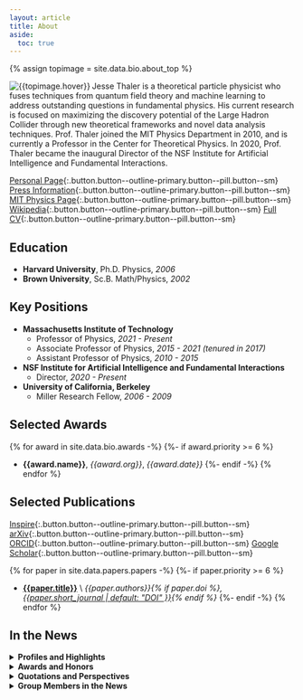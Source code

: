 ```yaml
---
layout: article
title: About
aside:
  toc: true
---
```


{% assign topimage = site.data.bio.about_top %}

<div class="item">
<div class="item__image">
<img class="image-h image-h--lg rounded" src="{{topimage.image}}" title="{{topimage.hover}}" align="left"/>
</div>
<div class="item__content">
  Jesse Thaler is a theoretical particle physicist who fuses techniques from quantum field theory and machine learning to address outstanding questions in fundamental physics. His current research is focused on maximizing the discovery potential of the Large Hadron Collider through new theoretical frameworks and novel data analysis techniques. Prof. Thaler joined the MIT Physics Department in 2010, and is currently a Professor in the Center for Theoretical Physics. In 2020, Prof. Thaler became the inaugural Director of the NSF Institute for Artificial Intelligence and Fundamental Interactions.
  </div>
</div>

[Personal Page](personal){:.button.button--outline-primary.button--pill.button--sm}
[Press Information](press){:.button.button--outline-primary.button--pill.button--sm}
[MIT Physics Page](http://web.mit.edu/physics/people/faculty/thaler_jesse.html){:.button.button--outline-primary.button--pill.button--sm}
[Wikipedia](https://en.wikipedia.org/wiki/Jesse_Thaler){:.button.button--outline-primary.button--pill.button--sm}
[Full CV](cv){:.button.button--outline-primary.button--pill.button--sm}

## Education

  * **Harvard University**, Ph.D. Physics, *2006*
  * **Brown University**, Sc.B. Math/Physics, *2002*

## Key Positions

  * **Massachusetts Institute of Technology**
      * Professor of Physics, *2021 - Present*
      * Associate Professor of Physics, *2015 - 2021 (tenured in 2017)*
      * Assistant Professor of Physics, *2010 - 2015*
  * **NSF Institute for Artificial Intelligence and Fundamental Interactions**
      * Director, *2020 - Present*
  * **University of California, Berkeley**
      * Miller Research Fellow, *2006 - 2009*

<!--
### Affilations

{% for affiliation in site.data.bio.affiliations %}
  * **{{affiliation.name}}**
{%- endfor %}
-->

## Selected Awards

{% for award in site.data.bio.awards -%}
  {%- if award.priority >= 6 %}
  * **{{award.name}}**, *{{award.org}}*, *{{award.date}}*
  {%- endif -%}
{% endfor %}

## Selected Publications

[Inspire](http://inspirehep.net/author/profile/Jesse.Thaler.1){:.button.button--outline-primary.button--pill.button--sm}
[arXiv](http://arxiv.org/a/thaler_j_1){:.button.button--outline-primary.button--pill.button--sm}
[ORCID](https://orcid.org/0000-0002-2406-8160){:.button.button--outline-primary.button--pill.button--sm}
[Google Scholar](https://scholar.google.com/citations?user=djDP5SMAAAAJ){:.button.button--outline-primary.button--pill.button--sm}

{% for paper in site.data.papers.papers -%}
  {%- if paper.priority >= 6 %}
  * **[{{paper.title}}](https://arxiv.org/abs/{{paper.arxiv}})** \\
    *{{paper.authors}}{% if paper.doi %}, [{{paper.short_journal | default: "DOI" }}](https://doi.org/{{paper.doi}}){% endif %}*
  {%- endif -%}
{% endfor %}

## In the News

<details markdown=1>
<summary><b>Profiles and Highlights</b></summary>

  * [DOE on Early Career](https://www.energy.gov/science/articles/jesse-thaler-then-and-now-2011-early-career-award-winner)
  * [ACM on IAIFI](https://cacm.acm.org/news/253847-using-ai-to-drill-down-in-physics/)
  * [New York Times on IAIFI](https://www.nytimes.com/2020/11/23/science/artificial-intelligence-ai-physics-theory.html)
  * [IAIFI Launch](https://news.mit.edu/2020/nsf-announces-mit-led-institute-artificial-intelligence-fundamental-interactions-0826)
    ([NSF](https://www.nsf.gov/news/special_reports/announcements/082620.jsp), [Harvard](https://www.news.harvard.edu/gazette/story/2020/08/harvard-a-partner-in-20-million-ai-institute/))
  * [Energy Mover's Distance](http://news.mit.edu/2019/new-physics-anomalous-particles-0726)
    ([Collider Blog](https://muon.wordpress.com/2019/02/24/miracles-when-you-use-the-right-metric/), [Ars Technica](https://arstechnica.com/science/2019/07/mit-physicists-social-networks-could-hold-the-key-to-finding-new-particles/), [Phys.org](https://phys.org/news/2019-08-metric-capture-similarity-collider-events.html))
  * [CTP@50](http://news.mit.edu/2018/mit-center-theoretical-physics-marks-50th-anniversary-symposium-looking-present-and-future-0328)
  * [2017 Faculty Profile](http://news.mit.edu/2017/faculty-profile-jesse-thaler-1107) ([MIT Front Page](http://spotlight.mit.edu/2017/chalkboard-theorist))
  * [CMS Open Data](http://news.mit.edu/2017/first-open-access-data-large-collider-subatomic-particle-patterns-0929)
  * [ABRACADABRA](http://news.mit.edu/2016/team-simulates-magnetar-seek-dark-matter-particle-1007)
  * [Miller Fellow Focus Article](http://www.jthaler.net/downloads/jthaler_MillerNewsletter.pdf)
</details>


<details markdown=1>
<summary><b>Awards and Honors</b></summary>

  * [APS Fellowship](https://news.mit.edu/2022/american-physical-society-fellows-1019)
  * [Simons Investigator](https://news.mit.edu/2022/three-mit-faculty-members-named-2022-simons-investigators-0624)
  * [QuantISED](http://news.mit.edu/2018/mit-center-theoretical-physics-professors-quantum-information-science-awards-1012)
  * [Promotion](http://news.mit.edu/2017/seven-mit-science-professors-granted-tenure-0628)
  * [Edgerton Award](http://news.mit.edu/2016/ribbeck-thale-edgerton-award-0420)
  * [Sloan Award](http://newsoffice.mit.edu/2013/six-mit-researchers-win-sloan-research-fellowships)
  * [PECASE Award](http://newsoffice.mit.edu/2012/pecase-winners-announced-0723)
  * [DOE Early Career Award](http://science.mit.edu/news/five-mit-receive-doe-early-career-research-grants)
</details>


<details markdown=1>
<summary><b>Quotations and Perspectives</b></summary>

  * [New Scientist on Symbolic Regression](https://www.newscientist.com/article/mg25634141-200-will-artificial-intelligence-ever-discover-new-laws-of-physics/)
  * [IEEE Spectrum on Machine Learning](https://spectrum.ieee.org/machine-learning-in-physics)
  * [Quanta Magazine on Axion Dark Matter](https://www.quantamagazine.org/a-hint-of-dark-matter-sends-physicists-looking-to-the-skies-20211019/)
  * [Facebook AI on Deep Networks](https://ai.facebook.com/blog/advancing-ai-theory-with-a-first-principles-understanding-of-deep-neural-networks/)
  * [The Tech on Flexible P/NR](https://thetech.com/2020/03/25/faculty-discuss-flexible-pnr)
  * [CERN on Fifth Forces](https://phys.org/news/2019-11-plot-thickens-hypothetical-x17-particle.html)
  * [Symmetry Magazine on Open Data](http://symmetrymagazine.org/article/with-open-data-scientists-share-their-work)
  * [CMS Open Data ML Release](https://cms.cern/news/cms-releases-open-data-machine-learning)
  * [Fermilab on Ml4Jets](https://news.fnal.gov/2018/11/scientists-meet-at-fermilab-to-discuss-machine-learning-for-jet-physics/)
  * [PNAS on Dark Matter](http://www.pnas.org/content/114/44/11557.full.pdf)
  * [Scientific American on Dark Matter](https://www.scientificamerican.com/article/in-the-dark-about-dark-matter/)
  * [Nature on Fifth Forces](https://www.nature.com/news/has-a-hungarian-physics-lab-found-a-fifth-force-of-nature-1.19957)
  * [Bloomberg on After Higgs](http://www.bloomberg.com/news/articles/2015-04-02/after-higgs-boson-what-physicists-are-looking-for-now)
  * [Wired Magazine on Higgs](http://www.wired.com/2015/01/higgs-discovery-hijack-attempt/)
  * [Seacoast Online on Particle Fever](http://www.seacoastonline.com/article/20140514/NEWS/405140373)
  * [Symmetry Magazine on Dark Matter](http://www.symmetrymagazine.org/article/november-2013/connecting-the-visible-universe-with-dark-matter)
  * [2012 Medford High School Visit](http://www.mhsmustangnews.com/2012/10/29/academic-news-mits-jesse-thaler-visits-mhs/)
</details>


<details markdown=1>
<summary><b>Group Members in the News</b></summary>

  * [Lina Necib, APS Valley Prize](https://www.aps.org/publications/apsnews/202211/valley-prize.cfm)
  * [Cari Cesarotti on Open Data](https://www.symmetrymagazine.org/article/with-open-data-scientists-share-their-work)
  * [Radha Mastandrea](http://news.mit.edu/2018/Radha-Mastandrea-student-1018)  ([Heising-Simons Fellowship](http://news.mit.edu/2018/paying-it-forward-fellowship-boosts-women-physics-0802))
  * [Kevin Zhou](http://news.mit.edu/2017/student-profile-kevin-zhou-0421)  ([Marshall Scholarship](http://news.mit.edu/2016/four-mit-students-marshall-scholars-1128))
</details>
